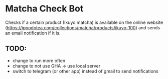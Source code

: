# Matcha Check Bot 
Checks if a certain product (Ikuyo matcha) is available on the online website (https://ippodotea.com/collections/matcha/products/ikuyo-100) and sends an email notification if it is. 

## TODO: 
- change to run more often
- change to not use GHA -> use local server
- switch to telegram (or other app) instead of gmail to send notifications 
